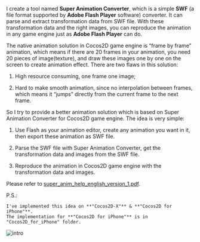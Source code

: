 I create a tool named **Super Animation Converter**,
which is a simple **SWF** (a file format supported by **Adobe Flash Player** software) converter.
It can parse and extract transformation data from SWF file. 
With these transformation data and the right images, 
you can reproduce the animation in any game engine just as **Adobe Flash Player** can do.


The native animation solution in Cocos2D game engine is “frame by frame” animation, 
which means if there are 20 frames in your animation, you need 20 pieces of image(texture), 
and draw these images one by one on the screen to create animation effect. There are two flaws in this solution: 

1. High resource consuming, one frame one image;

2. Hard to make smooth animation, since no interpolation between frames, which means it “jumps” directly from the current frame to the next frame.


So I try to provide a better animation solution which is based on Super Animation Converter for Cocos2D game engine. 
The idea is very simple: 

1. Use Flash as your animation editor, create any animation you want in it, then export these animation as SWF file. 

2. Parse the SWF file with Super Animation Converter, get the transformation data and images from the SWF file.

3. Reproduce the animation in Cocos2D game engine with  the transformation data and images.

Please refer to [super_anim_help_english_version_1.pdf](https://github.com/raymondlu/super-animation-samples/raw/master/super_anim_help_english_version_1.pdf).

P.S.:

	I've implemented this idea on **"Cocos2D-X"** & **"Cocos2D for iPhone"**.
	The implementation for **"Cocos2D for iPhone"** is in "Cocos2D_for_iPhone" folder.

![intro](https://github.com/raymondlu/super-animation-samples/raw/master/intro.png)